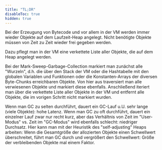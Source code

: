 ```yaml
---
title: "TL;DR"
disableToc: true
hidden: true
---
```


Bei der Erzeugung von Bytecode und vor allem in der VM werden immer wieder Objekte auf dem Laufzeit-Heap
angelegt. Nicht benötigte Objekte müssen von Zeit zu Zeit wieder frei gegeben werden.

Dazu pflegt man in der VM eine verkettete Liste aller Objekte, die auf dem Heap angelegt werden.

Bei der Mark-Sweep-Garbage-Collection markiert man zunächst alle "Wurzeln", d.h. die über den Stack
der VM oder die Hashtabelle mit den globalen Variablen und Funktionen oder die Konstanten-Arrays der
diversen Byte-Chunks erreichbaren Objekte. Von hier aus traversiert man alle verwiesenen Objekte und
markiert diese ebenfalls. Anschließend iteriert man über die verkettete Liste aller Objekte in der VM
und entfernt alle Objekte, die im vorigen Schritt nicht markiert wurden.

Wenn man GC zu selten durchführt, dauert ein GC-Lauf u.U. sehr lange (viele Objekte): hohe Latenz.
Wenn man GC zu oft durchführt, dauert ein einzelner Lauf zwar nur recht kurz, aber das Verhältnis
von Zeit im "User-Modus" vs. Zeit im "GC-Modus" wird ebenfalls schlecht: niedriger Durchsatz. Hier
kann man mit der Heuristik des "self-adjusting" Heaps arbeiten: Wenn die Gesamtgröße der allozierten
Objekte einen Schwellwert überschreitet, führt man GC durch und vergrößert den Schwellwert: Größe der
verbleibenden Objekte mal einem Faktor.